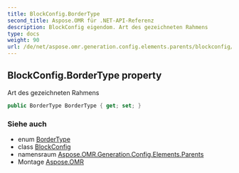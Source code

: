 ```yaml
---
title: BlockConfig.BorderType
second_title: Aspose.OMR für .NET-API-Referenz
description: BlockConfig eigendom. Art des gezeichneten Rahmens
type: docs
weight: 90
url: /de/net/aspose.omr.generation.config.elements.parents/blockconfig/bordertype/
---
```

## BlockConfig.BorderType property

Art des gezeichneten Rahmens

```csharp
public BorderType BorderType { get; set; }
```

### Siehe auch

* enum [BorderType](../../../aspose.omr.generation.config.enums/bordertype/)
* class [BlockConfig](../)
* namensraum [Aspose.OMR.Generation.Config.Elements.Parents](../../blockconfig/)
* Montage [Aspose.OMR](../../../)


